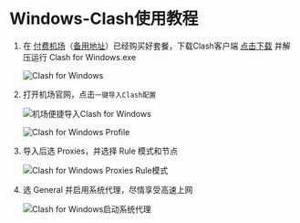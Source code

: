 # Windows-Clash使用教程

1. 在 [付费机场](https://help.wwkejishe.top/free-shadowrocket#fu-fei-ji-chang)（[备用地址](https://github.com/dongyubin/Free-AppleId-Serve#%E4%BB%98%E8%B4%B9%E6%9C%BA%E5%9C%BA%E6%8E%A8%E8%8D%90)）已经购买好套餐，下载Clash客户端 [点击下载](https://dl.flyingbird.vip/apps/clash_win.zip) 并解压运行 Clash for Windows.exe

   ![Clash for Windows](https://cdn.wwkejishe.top/wp-cdn-02/2024/202408221724290871.png)

2. 打开机场官网，点击`一键导入Clash配置`

   ![机场便捷导入Clash for Windows](https://cdn.wwkejishe.top/wp-cdn-02/2024/202408221724290900.png)

   ![Clash for Windows Profile](https://cdn.wwkejishe.top/wp-cdn-02/2024/202408221724290952.png)

3. 导入后选 Proxies，并选择 Rule 模式和节点

   ![Clash for Windows Proxies Rule模式](https://cdn.wwkejishe.top/wp-cdn-02/2024/202408221724290965.png)

4. 选 General 并启用系统代理，尽情享受高速上网

   ![Clash for Windows启动系统代理](https://cdn.wwkejishe.top/wp-cdn-02/2024/202408221724290994.png)
